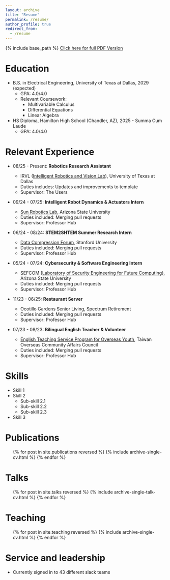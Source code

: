 ```yaml
---
layout: archive
title: "Resume"
permalink: /resume/
author_profile: true
redirect_from:
  - /resume
---
```


{% include base_path %}
<a href="http://alexhuang1029.github.io/files/Alex S. Huang - Resume.pdf" target="_blank">Click here for full PDF Version</a>


Education
======
* B.S. in Electrical Engineering, University of Texas at Dallas, 2029 (expected)
  * GPA: 4.0/4.0
  * Relevant Coursework:
    * Multivariable Calculus
    * Differential Equations
    * Linear Algebra
* HS Diploma, Hamilton High School (Chandler, AZ), 2025 - Summa Cum Laude
  * GPA: 4.0/4.0

Relevant Experience
======
* 08/25 - Present: __Robotics Research Assistant__
  * IRVL ([Intelligent Robotics and Vision Lab](https://labs.utdallas.edu/irvl/)),  University of Texas at Dallas
  * Duties includes: Updates and improvements to template
  * Supervisor: The Users

* 09/24 - 07/25: __Intelligent Robot Dynamics & Actuators Intern__
  * [Sun Robotics Lab](https://sunrobotics.lab.asu.edu/), Arizona State University
  * Duties included: Merging pull requests
  * Supervisor: Professor Hub

* 06/24 - 08/24: __STEM2SHTEM Summer Research Intern__
  * [Data Compression Forum](https://compression.stanford.edu/), Stanford University
  * Duties included: Merging pull requests
  * Supervisor: Professor Hub

* 05/24 - 07/24: __Cybersecurity & Software Engineering Intern__
  * SEFCOM ([Laboratory of Security Engineering for Future Computing](https://sefcom.asu.edu/)), Arizona State University
  * Duties included: Merging pull requests
  * Supervisor: Professor Hub

* 11/23 - 06/25: __Restaurant Server__
  * Ocotillo Gardens Senior Living, Spectrum Retirement
  * Duties included: Merging pull requests
  * Supervisor: Professor Hub

* 07/23 - 08/23: __Bilingual English Teacher & Volunteer__
  * [English Teaching Service Program for Overseas Youth](https://www.ocac.gov.tw/OCAC/Eng/Pages/List.aspx?nodeid=7849), Taiwan Overseas Community Affairs Council
  * Duties included: Merging pull requests
  * Supervisor: Professor Hub
  
Skills
======
* Skill 1
* Skill 2
  * Sub-skill 2.1
  * Sub-skill 2.2
  * Sub-skill 2.3
* Skill 3

Publications
======
  <ul>{% for post in site.publications reversed %}
    {% include archive-single-cv.html %}
  {% endfor %}</ul>
  
Talks
======
  <ul>{% for post in site.talks reversed %}
    {% include archive-single-talk-cv.html  %}
  {% endfor %}</ul>
  
Teaching
======
  <ul>{% for post in site.teaching reversed %}
    {% include archive-single-cv.html %}
  {% endfor %}</ul>
  
Service and leadership
======
* Currently signed in to 43 different slack teams
